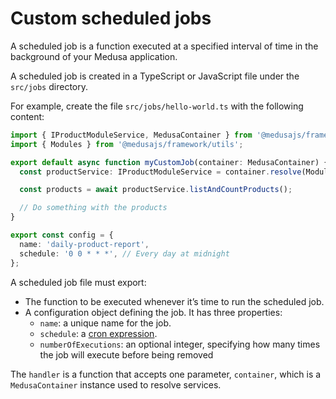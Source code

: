 # Custom scheduled jobs

A scheduled job is a function executed at a specified interval of time in the background of your Medusa application.

A scheduled job is created in a TypeScript or JavaScript file under the `src/jobs` directory.

For example, create the file `src/jobs/hello-world.ts` with the following content:

```ts
import { IProductModuleService, MedusaContainer } from '@medusajs/framework/types';
import { Modules } from '@medusajs/framework/utils';

export default async function myCustomJob(container: MedusaContainer) {
  const productService: IProductModuleService = container.resolve(Modules.PRODUCT);

  const products = await productService.listAndCountProducts();

  // Do something with the products
}

export const config = {
  name: 'daily-product-report',
  schedule: '0 0 * * *', // Every day at midnight
};
```

A scheduled job file must export:

- The function to be executed whenever it’s time to run the scheduled job.
- A configuration object defining the job. It has three properties:
  - `name`: a unique name for the job.
  - `schedule`: a [cron expression](https://crontab.guru/).
  - `numberOfExecutions`: an optional integer, specifying how many times the job will execute before being removed

The `handler` is a function that accepts one parameter, `container`, which is a `MedusaContainer` instance used to resolve services.
